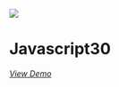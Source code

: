 ![](https://javascript30.com/images/JS3-social-share.png)

# Javascript30

*[View Demo](https://kyawzintun.github.io/javascript-30/)*